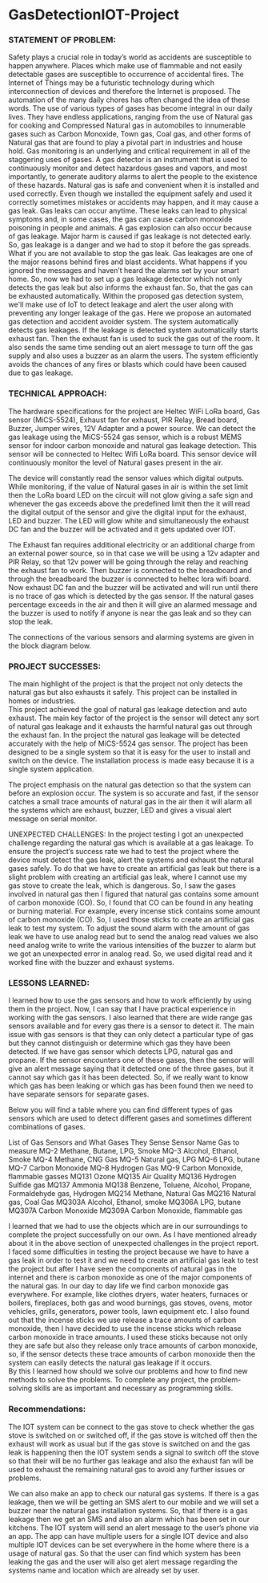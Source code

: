 # GasDetectionIOT-Project

### STATEMENT OF PROBLEM:
Safety plays a crucial role in today’s world as accidents are susceptible to happen anywhere. Places which make use of flammable and not easily detectable gases are susceptible to occurrence of accidental fires. The Internet of Things may be a futuristic technology during which interconnection of devices and therefore the Internet is proposed. The automation of the many daily chores has often changed the idea of these words. 
The use of various types of gases has become integral in our daily lives. They have endless applications, ranging from the use of Natural gas for cooking and Compressed Natural gas in automobiles to innumerable gases such as Carbon Monoxide, Town gas, Coal gas, and other forms of Natural gas that are found to play a pivotal part in industries and house hold. Gas monitoring is an underlying and critical requirement in all of the staggering uses of gases. A gas detector is an instrument that is used to continuously monitor and detect hazardous gases and vapors, and most importantly, to generate auditory alarms to alert the people to the existence of these hazards. 
Natural gas is safe and convenient when it is installed and used correctly. Even though we installed the equipment safely and used it correctly sometimes mistakes or accidents may happen, and it may cause a gas leak. Gas leaks can occur anytime. These leaks can lead to physical symptoms and, in some cases, the gas can cause carbon monoxide poisoning in people and animals. A gas explosion can also occur because of gas leakage. Major harm is caused if gas leakage is not detected early. So, gas leakage is a danger and we had to stop it before the gas spreads.
What if you are not available to stop the gas leak. Gas leakages are one of the major reasons behind fires and blast accidents. What happens if you ignored the messages and haven’t heard the alarms set by your smart home. So, now we had to set up a gas leakage detector which not only detects the gas leak but also informs the exhaust fan. So, that the gas can be exhausted automatically. Within the proposed gas detection system, we'll make use of IoT to detect leakage and alert the user along with preventing any longer leakage of the gas. Here we propose an automated gas detection and accident avoider system. The system automatically detects gas leakages. If the leakage is detected system automatically starts exhaust fan. Then the exhaust fan is used to suck the gas out of the room.
It also sends the same time sending out an alert message to turn off the gas supply and also uses a buzzer as an alarm the users. The system efficiently avoids the chances of any fires or blasts which could have been caused due to gas leakage.

### TECHNICAL APPROACH:
The hardware specifications for the project are Heltec WiFi LoRa board, Gas sensor (MiCS-5524), Exhaust fan for exhaust, PIR Relay, Bread board, Buzzer, Jumper wires, 12V Adapter and a power source.
We can detect the gas leakage using the MiCS-5524 gas sensor, which is a robust MEMS sensor for indoor carbon monoxide and natural gas leakage detection. This sensor will be connected to Heltec Wifi LoRa board. This sensor device will continuously monitor the level of Natural gases present in the air. 

 

The device will constantly read the sensor values which digital outputs. While monitoring, if the value of Natural gases in air is within the set limit then the LoRa board LED on the circuit will not glow giving a safe sign and whenever the gas exceeds above the predefined limit then the it will read the digital output of the sensor and give the digital input for the exhaust, LED and buzzer. The LED will glow white and simultaneously the exhaust DC fan and the buzzer will be activated and it gets updated over IOT.

 

The Exhaust fan requires additional electricity or an additional charge from an external power source, so in that case we will be using a 12v adapter and PIR Relay, so that 12v power will be going through the relay and reaching the exhaust fan to work. Then buzzer is connected to the breadboard and through the breadboard the buzzer is connected to heltec lora wifi board.
Now exhaust DC fan and the buzzer will be activated and will run until there is no trace of gas which is detected by the gas sensor. If the natural gases percentage exceeds in the air and then it will give an alarmed message and the buzzer is used to notify if anyone is near the gas leak and so they can stop the leak. 

 
The connections of the various sensors and alarming systems are given in the block diagram below.

 


### PROJECT SUCCESSES:
The main highlight of the project is that the project not only detects the natural gas but also exhausts it safely. This project can be installed in homes or industries.   
This project achieved the goal of natural gas leakage detection and auto exhaust. The main key factor of the project is the sensor will detect any sort of natural gas leakage and it exhausts the harmful natural gas out through the exhaust fan. In the project the natural gas leakage will be detected accurately with the help of MiCS-5524 gas sensor. 
The project has been designed to be a single system so that it is easy for the user to install and switch on the device. The installation process is made easy because it is a single system application.   


The project emphasis on the natural gas detection so that the system can before an explosion occur. The system is so accurate and fast, if the sensor catches a small trace amounts of natural gas in the air then it will alarm all the systems which are exhaust, buzzer, LED and gives a visual alert message on serial monitor.   

UNEXPECTED CHALLENGES:
In the project testing I got an unexpected challenge regarding the natural gas which is available at a gas leakage. To ensure the project’s success rate we had to test the project where the device must detect the gas leak, alert the systems and exhaust the natural gases safely. To do that we have to create an artificial gas leak but there is a slight problem with creating an artificial gas leak, where I cannot use my gas stove to create the leak, which is dangerous. So, I saw the gases involved in natural gas then I figured that natural gas contains some amount of carbon monoxide (CO). So, I found that CO can be found in any heating or burning material. For example, every incense stick contains some amount of carbon monoxide (CO). So, I used those sticks to create an artificial gas leak to test my system. 
To adjust the sound alarm with the amount of gas leak we have to use analog read but to send the analog read values we also need analog write to write the various intensities of the buzzer to alarm but we got an unexpected error in analog read. So, we used digital read and it worked fine with the buzzer and exhaust systems. 

### LESSONS LEARNED:
I learned how to use the gas sensors and how to work efficiently by using them in the project. Now, I can say that I have practical experience in working with the gas sensors. I also learned that there are wide range gas sensors available and for every gas there is a sensor to detect it. The main issue with gas sensors is that they can only detect a particular type of gas but they cannot distinguish or determine which gas they have been detected. If we have gas sensor which detects LPG, natural gas and propane. If the sensor encounters one of these gases, then the sensor will give an alert message saying that it detected one of the three gases, but it cannot say which gas it has been detected. So, if we really want to know which gas has been leaking or which gas has been found then we need to have separate sensors for separate gases.


Below you will find a table where you can find different types of gas sensors which are used to detect different gases and sometimes different combinations of gases.

 List of Gas Sensors and What Gases They Sense 
Sensor Name	Gas to measure
MQ-2   Methane, Butane, LPG, Smoke
MQ-3	 Alcohol, Ethanol, Smoke
MQ-4   Methane, CNG Gas
MQ-5	 Natural gas, LPG
MQ-6   LPG, butane
MQ-7	 Carbon Monoxide
MQ-8	 Hydrogen Gas
MQ-9	 Carbon Monoxide, flammable gasses
MQ131	 Ozone
MQ135  Air Quality
MQ136	 Hydrogen Sulfide gas
MQ137  Ammonia
MQ138	 Benzene, Toluene, Alcohol, Propane, Formaldehyde gas, Hydrogen
MQ214	 Methane, Natural Gas
MQ216	 Natural gas, Coal Gas
MQ303A	Alcohol, Ethanol, smoke
MQ306A	LPG, butane
MQ307A	Carbon Monoxide
MQ309A	Carbon Monoxide, flammable gas

I learned that we had to use the objects which are in our surroundings to complete the project successfully on our own. As I have mentioned already about it in the above section of unexpected challenges in the project report. I faced some difficulties in testing the project because we have to have a gas leak in order to test it and we need to create an artificial gas leak to test the project but after I have seen the components of natural gas in the internet and there is carbon monoxide as one of the major components of the natural gas. In our day to day life we find carbon monoxide gas everywhere. For example, like clothes dryers, water heaters, furnaces or boilers, fireplaces, both gas and wood burnings, gas stoves, ovens, motor vehicles, grills, generators, power tools, lawn equipment etc. I also found out that the incense sticks we use release a trace amounts of carbon monoxide, then I have decided to use the incense sticks which release carbon monoxide in trace amounts. I used these sticks because not only they are safe but also they release only trace amounts of carbon monoxide, so, if the sensor detects these trace amounts of carbon monoxide then the system can easily detects the natural gas leakage if it occurs.  
By this I learned how should we solve our problems and how to find new methods to solve the problems. To complete any project, the problem-solving skills are as important and necessary as programming skills.

### Recommendations:
The IOT system can be connect to the gas stove to check whether the gas stove is switched on or switched off, if the gas stove is witched off then the exhaust will work as usual but if the gas stove is switched on and the gas leak is happening then the IOT system sends a signal to switch off the stove so that their will be no further gas leakage and also the exhaust fan will be used to exhaust the remaining natural gas to avoid any further issues or problems. 

We can also make an app to check our natural gas systems. If there is a gas leakage, then we will be getting an SMS alert to our mobile and we will set a buzzer near the natural gas installation systems. So, that if there is a gas leakage then we get an SMS and also an alarm which has been set in our kitchens.  The IOT system will send an alert message to the user’s phone via an app. The app can have multiple users for a single IOT device and also multiple IOT devices can be set everywhere in the home where there is a usage of natural gas. So that the user can find which system has been leaking the gas and the user will also get alert message regarding the systems name and location which are already set by user.



